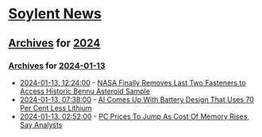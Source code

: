 # [Soylent News](../../../README.md)

## [Archives](../../index.md) for [2024](../index.md)

### [Archives](../../index.md) for [2024-01-13](index.md)

* [2024-01-13, 12:24:00](https://soylentnews.org/article.pl?sid=24/01/12/1428217&from=rss) - [NASA Finally Removes Last Two Fasteners to Access Historic Bennu Asteroid Sample](https://soylentnews.org/article.pl?sid=24/01/12/1428217&from=rss)
* [2024-01-13, 07:38:00](https://soylentnews.org/article.pl?sid=24/01/12/0230204&from=rss) - [AI Comes Up With Battery Design That Uses 70 Per Cent Less Lithium](https://soylentnews.org/article.pl?sid=24/01/12/0230204&from=rss)
* [2024-01-13, 02:52:00](https://soylentnews.org/article.pl?sid=24/01/12/0223259&from=rss) - [PC Prices To Jump As Cost Of Memory Rises, Say Analysts](https://soylentnews.org/article.pl?sid=24/01/12/0223259&from=rss)
